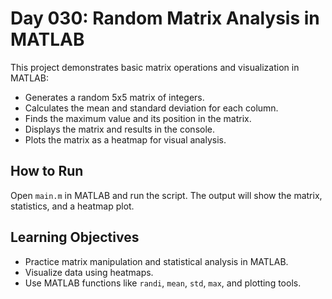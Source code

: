 # Day 030: Random Matrix Analysis in MATLAB

This project demonstrates basic matrix operations and visualization in MATLAB:

- Generates a random 5x5 matrix of integers.
- Calculates the mean and standard deviation for each column.
- Finds the maximum value and its position in the matrix.
- Displays the matrix and results in the console.
- Plots the matrix as a heatmap for visual analysis.

## How to Run
Open `main.m` in MATLAB and run the script. The output will show the matrix, statistics, and a heatmap plot.

## Learning Objectives
- Practice matrix manipulation and statistical analysis in MATLAB.
- Visualize data using heatmaps.
- Use MATLAB functions like `randi`, `mean`, `std`, `max`, and plotting tools.
